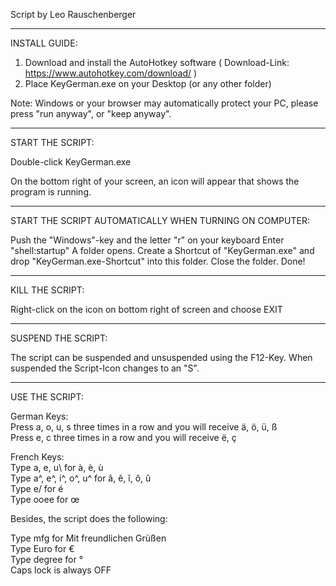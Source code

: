 Script by Leo Rauschenberger

----------------------------
INSTALL GUIDE:

1. Download and install the AutoHotkey software ( Download-Link: https://www.autohotkey.com/download/ )
2. Place KeyGerman.exe on your Desktop (or any other folder)

Note: Windows or your browser may automatically protect your PC, please press "run anyway", or "keep anyway".

----------------------------
START THE SCRIPT:

Double-click KeyGerman.exe

On the bottom right of your screen, an icon will appear that shows the program is running.
<hr>
START THE SCRIPT AUTOMATICALLY WHEN TURNING ON COMPUTER:

Push the "Windows"-key and the letter "r" on your keyboard
Enter "shell:startup"
A folder opens.
Create a Shortcut of "KeyGerman.exe" and drop "KeyGerman.exe-Shortcut" into this folder.
Close the folder. Done!
<hr>
KILL THE SCRIPT:

Right-click on the icon on bottom right of screen and choose EXIT
<hr>
SUSPEND THE SCRIPT:

The script can be suspended and unsuspended using the F12-Key. 
When suspended the Script-Icon changes to an "S".
<hr>
USE THE SCRIPT:


German Keys: <br>
Press a, o, u, s three times in a row and you will receive ä, ö, ü, ß <br>
Press e, c three times in a row and you will receive ë, ç <br>


French Keys: <br>
Type a\, e\, u\ for à, è, ù <br>
Type a^, e^, i^, o^, u^ for â, ê, î, ô, û <br>
Type e/ for é <br>
Type ooee for œ <br>

Besides, the script does the following:

Type mfg for Mit freundlichen Grüßen <br>
Type Euro for € <br>
Type degree for ° <br>
Caps lock is always OFF <br>
